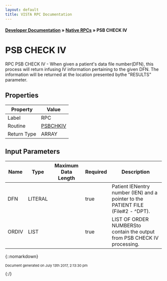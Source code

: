 ```yaml
---
layout: default
title: VISTA RPC Documentation
---
```


#### [Developer Documentation](../index) &#187; [Native RPCs](TableOfContents) &#187; PSB CHECK IV<br/>
# PSB CHECK IV

RPC PSB CHECK IV - When given a patient's data file number(DFN), this process will return infusing IV information pertaining to the given DFN.  The information will be returned at the location presented bythe "RESULTS" parameter.

## Properties

Property | Value
--- | ---
Label | RPC
Routine | [PSBCHKIV](http://code.osehra.org/dox/Routine_PSBCHKIV_source.html)
Return Type | ARRAY


## Input Parameters

Name | Type | Maximum Data Length | Required | Description
--- | --- | --- | --- | ---
DFN | LITERAL |  | true | Patient IENentry number (IEN) and a pointer to the PATIENT FILE (File#2 - ^DPT).
ORDIV | LIST |  | true | LIST OF ORDER NUMBERSto contain the output from PSB CHECK IV processing.



{::nomarkdown} <br/><p style="font-size: 11px">Document generated on July 13th 2017, 2:13:30 pm</p>{:/}